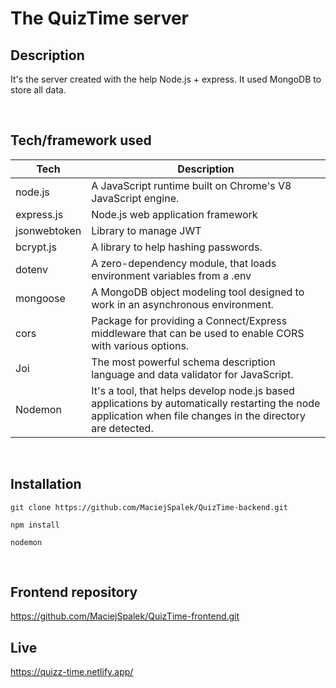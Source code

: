 # The QuizTime server

## Description 

It's the server created with the help Node.js + express. It used MongoDB to store all data.

&nbsp;


## Tech/framework used 

| Tech         | Description                                                                                              |
| - | - |
| node.js      | A JavaScript runtime built on Chrome's V8 JavaScript engine.                                             |
| express.js   | Node.js web application framework                                                                        |
| jsonwebtoken | Library to manage JWT                                                                                    |
| bcrypt.js    | A library to help hashing passwords.                                                                     |
| dotenv       | A zero-dependency module, that loads environment variables from a .env                                   |
| mongoose     | A MongoDB object modeling tool designed to work in an asynchronous environment.                          |
| cors         | Package for providing a Connect/Express middleware that can be used to enable CORS with various options. |
| Joi          | The most powerful schema description language and data validator for JavaScript.                         |
|Nodemon             | It's a tool, that helps develop node.js based applications by automatically restarting the node application when file changes in the directory are detected.   |

&nbsp;

## Installation 

```
git clone https://github.com/MaciejSpalek/QuizTime-backend.git

npm install

nodemon
```

&nbsp;
## Frontend repository

<https://github.com/MaciejSpalek/QuizTime-frontend.git>

## Live

<https://quizz-time.netlify.app/>
